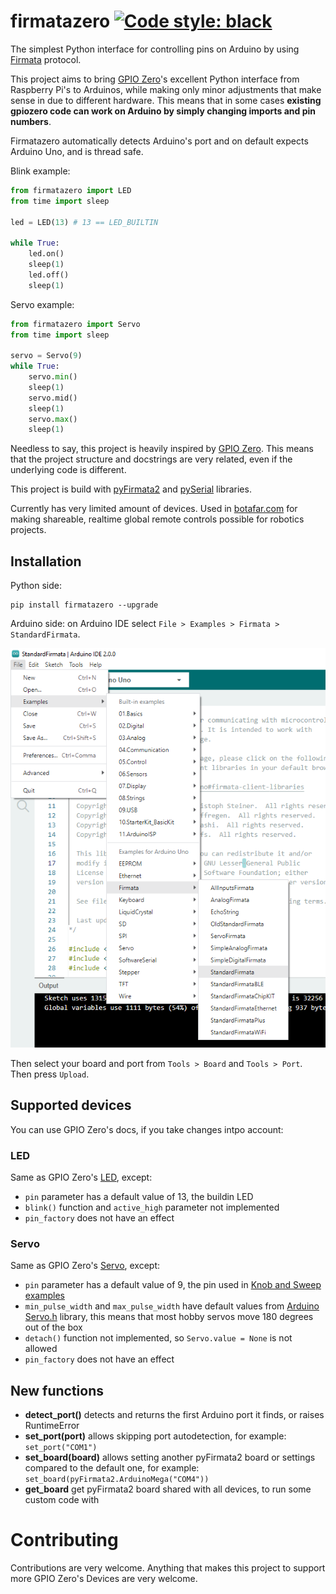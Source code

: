 # firmatazero [![Code style: black](https://img.shields.io/badge/code%20style-black-000000.svg)](https://github.com/psf/black)

The simplest Python interface for controlling pins on Arduino by using [Firmata](https://github.com/firmata/protocol) protocol.

This project aims to bring [GPIO Zero](https://github.com/gpiozero/gpiozero)'s excellent Python interface from Raspberry Pi's to Arduinos, while making only minor adjustments that make sense in due to different hardware. This means that in some cases **existing gpiozero code can work on Arduino by simply changing imports and pin numbers**.

Firmatazero automatically detects Arduino's port and on default expects Arduino Uno, and is thread safe.

Blink example:

```python
from firmatazero import LED
from time import sleep

led = LED(13) # 13 == LED_BUILTIN

while True:
    led.on()
    sleep(1)
    led.off()
    sleep(1)
```

Servo example:

```python
from firmatazero import Servo
from time import sleep

servo = Servo(9)
while True:
    servo.min()
    sleep(1)
    servo.mid()
    sleep(1)
    servo.max()
    sleep(1)
```

Needless to say, this project is heavily inspired by [GPIO Zero](https://github.com/gpiozero/gpiozero). This means that the project structure and docstrings are very related, even if the underlying code is different.

This project is build with [pyFirmata2](https://github.com/berndporr/pyFirmata2) and [pySerial](https://github.com/pyserial/pyserial) libraries.

Currently has very limited amount of devices. Used in [botafar.com](https://botafar.com/) for making shareable, realtime global remote controls possible for robotics projects.

## Installation

Python side:

```
pip install firmatazero --upgrade
```

Arduino side: on Arduino IDE select `File > Examples > Firmata > StandardFirmata`.

![](firmata_ide.png)

Then select your board and port from `Tools > Board` and `Tools > Port`. Then press `Upload`.

## Supported devices

You can use GPIO Zero's docs, if you take changes intpo account:

### LED

Same as GPIO Zero's [LED](https://gpiozero.readthedocs.io/en/stable/api_output.html?highlight=Servo#gpiozero.LED), except: 

- `pin` parameter has a default value of 13, the buildin LED
- `blink()` function and `active_high` parameter not implemented
- `pin_factory` does not have an effect

### Servo

Same as GPIO Zero's [Servo](https://gpiozero.readthedocs.io/en/stable/api_output.html?highlight=Servo#gpiozero.Servo), except: 

- `pin` parameter has a default value of 9, the pin used in [Knob and Sweep examples](https://docs.arduino.cc/learn/electronics/servo-motors)
- `min_pulse_width` and `max_pulse_width` have default values from [Arduino Servo.h](https://github.com/arduino-libraries/Servo/blob/master/src/Servo.h#L82) library, this means that most hobby servos move 180 degrees out of the box
- `detach()` function not implemented, so `Servo.value = None` is not allowed
- `pin_factory` does not have an effect

## New functions

- **detect_port()** detects and returns the first Arduino port it finds, or raises RuntimeError
- **set_port(port)** allows skipping port autodetection, for example: `set_port("COM1")`
- **set_board(board)** allows setting another pyFirmata2 board or settings compared to the default one, for example: `set_board(pyFirmata2.ArduinoMega("COM4"))`
- **get_board** get pyFirmata2 board shared with all devices, to run some custom code with

# Contributing

Contributions are very welcome. Anything that makes this project to support more GPIO Zero's Devices are very welcome.